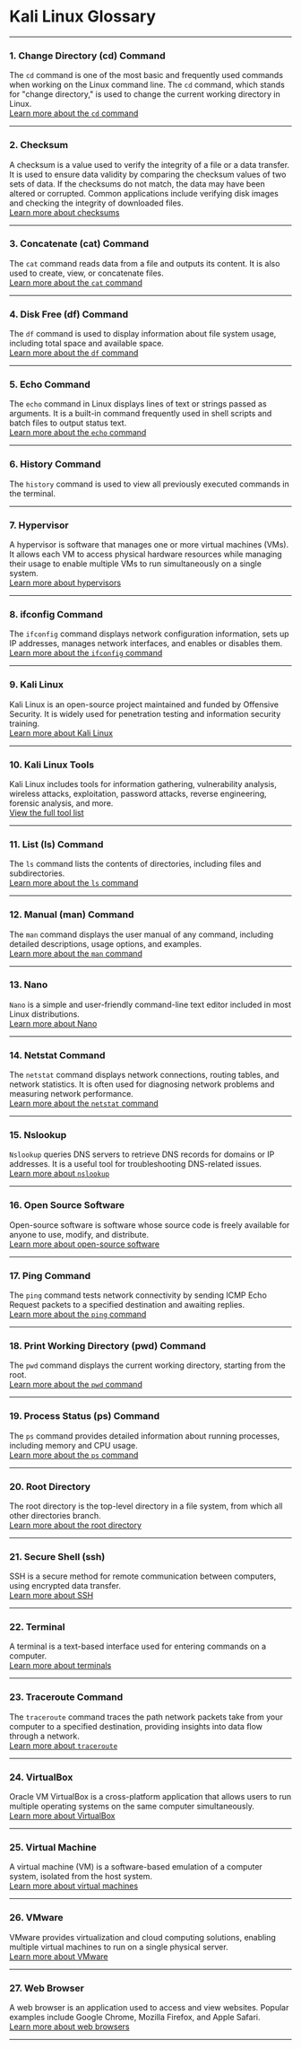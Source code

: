 # Kali Linux Glossary

---

### 1. Change Directory (cd) Command
The `cd` command is one of the most basic and frequently used commands when working on the Linux command line. The `cd` command, which stands for "change directory," is used to change the current working directory in Linux.  
[Learn more about the `cd` command](https://www.geeksforgeeks.org/cd-command-in-linux-with-examples/)

---

### 2. Checksum
A checksum is a value used to verify the integrity of a file or a data transfer. It is used to ensure data validity by comparing the checksum values of two sets of data. If the checksums do not match, the data may have been altered or corrupted. Common applications include verifying disk images and checking the integrity of downloaded files.  
[Learn more about checksums](https://techterms.com/definition/checksum)

---

### 3. Concatenate (cat) Command
The `cat` command reads data from a file and outputs its content. It is also used to create, view, or concatenate files.  
[Learn more about the `cat` command](https://www.geeksforgeeks.org/cat-command-in-linux-with-examples/)

---

### 4. Disk Free (df) Command
The `df` command is used to display information about file system usage, including total space and available space.  
[Learn more about the `df` command](https://www.geeksforgeeks.org/df-command-linux-examples/)

---

### 5. Echo Command
The `echo` command in Linux displays lines of text or strings passed as arguments. It is a built-in command frequently used in shell scripts and batch files to output status text.  
[Learn more about the `echo` command](https://www.geeksforgeeks.org/echo-command-in-linux-with-examples/)

---

### 6. History Command
The `history` command is used to view all previously executed commands in the terminal.  

---

### 7. Hypervisor
A hypervisor is software that manages one or more virtual machines (VMs). It allows each VM to access physical hardware resources while managing their usage to enable multiple VMs to run simultaneously on a single system.  
[Learn more about hypervisors](https://techterms.com/definition/hypervisor)

---

### 8. ifconfig Command
The `ifconfig` command displays network configuration information, sets up IP addresses, manages network interfaces, and enables or disables them.  
[Learn more about the `ifconfig` command](https://www.tecmint.com/ifconfig-command-examples/)

---

### 9. Kali Linux
Kali Linux is an open-source project maintained and funded by Offensive Security. It is widely used for penetration testing and information security training.  
[Learn more about Kali Linux](https://www.kali.org/about-us/)

---

### 10. Kali Linux Tools
Kali Linux includes tools for information gathering, vulnerability analysis, wireless attacks, exploitation, password attacks, reverse engineering, forensic analysis, and more.  
[View the full tool list](https://tools.kali.org/tools-listing)

---

### 11. List (ls) Command
The `ls` command lists the contents of directories, including files and subdirectories.  
[Learn more about the `ls` command](https://www.geeksforgeeks.org/practical-applications-ls-command-linux/)

---

### 12. Manual (man) Command
The `man` command displays the user manual of any command, including detailed descriptions, usage options, and examples.  
[Learn more about the `man` command](https://www.geeksforgeeks.org/man-command-in-linux-with-examples/)

---

### 13. Nano
`Nano` is a simple and user-friendly command-line text editor included in most Linux distributions.  
[Learn more about Nano](https://www.linode.com/docs/tools-reference/tools/use-nano-text-editor-commands/)

---

### 14. Netstat Command
The `netstat` command displays network connections, routing tables, and network statistics. It is often used for diagnosing network problems and measuring network performance.  
[Learn more about the `netstat` command](https://www.computerhope.com/unix/unetstat.htm)

---

### 15. Nslookup
`Nslookup` queries DNS servers to retrieve DNS records for domains or IP addresses. It is a useful tool for troubleshooting DNS-related issues.  
[Learn more about `nslookup`](https://tecadmin.net/linux-nslookup-command/)

---

### 16. Open Source Software
Open-source software is software whose source code is freely available for anyone to use, modify, and distribute.  
[Learn more about open-source software](https://www.howtogeek.com/129967/htg-explains-what-is-open-source-software-and-why-you-should-care/)

---

### 17. Ping Command
The `ping` command tests network connectivity by sending ICMP Echo Request packets to a specified destination and awaiting replies.  
[Learn more about the `ping` command](https://linuxize.com/post/linux-ping-command/)

---

### 18. Print Working Directory (pwd) Command
The `pwd` command displays the current working directory, starting from the root.  
[Learn more about the `pwd` command](https://www.geeksforgeeks.org/pwd-command-in-linux-with-examples/)

---

### 19. Process Status (ps) Command
The `ps` command provides detailed information about running processes, including memory and CPU usage.  
[Learn more about the `ps` command](https://www.computernetworkingnotes.com/linux-tutorials/ps-aux-command-and-ps-command-explained.html)

---

### 20. Root Directory
The root directory is the top-level directory in a file system, from which all other directories branch.  
[Learn more about the root directory](https://techterms.com/definition/root_directory)

---

### 21. Secure Shell (ssh)
SSH is a secure method for remote communication between computers, using encrypted data transfer.  
[Learn more about SSH](https://techterms.com/definition/ssh)

---

### 22. Terminal
A terminal is a text-based interface used for entering commands on a computer.  
[Learn more about terminals](https://techterms.com/definition/terminal)

---

### 23. Traceroute Command
The `traceroute` command traces the path network packets take from your computer to a specified destination, providing insights into data flow through a network.  
[Learn more about `traceroute`](https://linuxconfig.org/traceroute-basics)

---

### 24. VirtualBox
Oracle VM VirtualBox is a cross-platform application that allows users to run multiple operating systems on the same computer simultaneously.  
[Learn more about VirtualBox](https://www.virtualbox.org/manual/ch01.html)

---

### 25. Virtual Machine
A virtual machine (VM) is a software-based emulation of a computer system, isolated from the host system.  
[Learn more about virtual machines](https://techterms.com/definition/virtual_machine)

---

### 26. VMware
VMware provides virtualization and cloud computing solutions, enabling multiple virtual machines to run on a single physical server.  
[Learn more about VMware](https://www.vmware.com/company.html)

---

### 27. Web Browser
A web browser is an application used to access and view websites. Popular examples include Google Chrome, Mozilla Firefox, and Apple Safari.  
[Learn more about web browsers](https://techterms.com/definition/web_browser)

---

